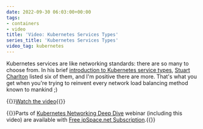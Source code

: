 ```yaml
---
date: 2022-09-30 06:03:00+00:00
tags:
- containers
- video
title: 'Video: Kubernetes Services Types'
series_title: 'Kubernetes Services Types'
video_tag: kubernetes
---
```

Kubernetes services are like networking standards: there are so many to choose from. In his brief [introduction to Kubernetes service types](https://my.ipspace.net/bin/get/Kubernetes/1.8%20-%20Kubernetes%20Service%20Types.mp4?doccode=Kubernetes), [Stuart Charlton](https://www.ipspace.net/Author:Stuart_Charlton) listed six of them, and I'm positive there are more. That's what you get when you're trying to reinvent every network load balancing method known to mankind ;)

{{<jump>}}[Watch the video](https://my.ipspace.net/bin/get/Kubernetes/1.8%20-%20Kubernetes%20Service%20Types.mp4?doccode=Kubernetes){{</jump>}}

{{<note free>}}Parts of [Kubernetes Networking Deep Dive](https://www.ipspace.net/Kubernetes_Networking_Deep_Dive) webinar (including this video) are available with [Free ipSpace.net Subscription](https://www.ipspace.net/Subscription/Free).{{</note>}}
